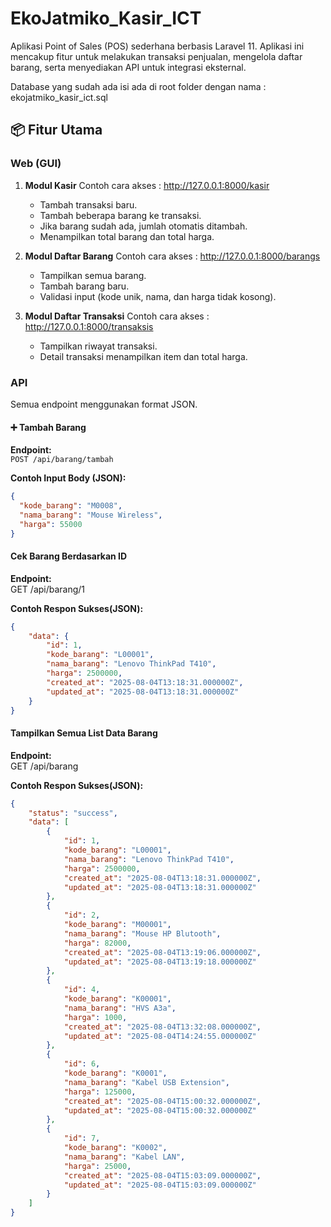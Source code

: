 # EkoJatmiko_Kasir_ICT

Aplikasi Point of Sales (POS) sederhana berbasis Laravel 11. Aplikasi ini mencakup fitur untuk melakukan transaksi penjualan, mengelola daftar barang, serta menyediakan API untuk integrasi eksternal.

Database yang sudah ada isi ada di root folder dengan nama : ekojatmiko_kasir_ict.sql

## 📦 Fitur Utama

### Web (GUI)
1. **Modul Kasir**  Contoh cara akses : http://127.0.0.1:8000/kasir
   - Tambah transaksi baru.
   - Tambah beberapa barang ke transaksi.
   - Jika barang sudah ada, jumlah otomatis ditambah.
   - Menampilkan total barang dan total harga.
   
2. **Modul Daftar Barang**  Contoh cara akses : http://127.0.0.1:8000/barangs
   - Tampilkan semua barang.
   - Tambah barang baru.
   - Validasi input (kode unik, nama, dan harga tidak kosong).

3. **Modul Daftar Transaksi**   Contoh cara akses : http://127.0.0.1:8000/transaksis
   - Tampilkan riwayat transaksi.
   - Detail transaksi menampilkan item dan total harga.

### API
Semua endpoint menggunakan format JSON.

#### ➕ Tambah Barang
**Endpoint:**  
`POST /api/barang/tambah`

**Contoh Input Body (JSON):**
```json
{
  "kode_barang": "M0008",
  "nama_barang": "Mouse Wireless",
  "harga": 55000
}
```


#### Cek Barang Berdasarkan ID
**Endpoint:**  
GET /api/barang/1

**Contoh Respon Sukses(JSON):**
```json
{
    "data": {
        "id": 1,
        "kode_barang": "L00001",
        "nama_barang": "Lenovo ThinkPad T410",
        "harga": 2500000,
        "created_at": "2025-08-04T13:18:31.000000Z",
        "updated_at": "2025-08-04T13:18:31.000000Z"
    }
}
```

#### Tampilkan Semua List Data Barang
**Endpoint:**  
GET /api/barang

**Contoh Respon Sukses(JSON):**
```json
{
    "status": "success",
    "data": [
        {
            "id": 1,
            "kode_barang": "L00001",
            "nama_barang": "Lenovo ThinkPad T410",
            "harga": 2500000,
            "created_at": "2025-08-04T13:18:31.000000Z",
            "updated_at": "2025-08-04T13:18:31.000000Z"
        },
        {
            "id": 2,
            "kode_barang": "M00001",
            "nama_barang": "Mouse HP Blutooth",
            "harga": 82000,
            "created_at": "2025-08-04T13:19:06.000000Z",
            "updated_at": "2025-08-04T13:19:18.000000Z"
        },
        {
            "id": 4,
            "kode_barang": "K00001",
            "nama_barang": "HVS A3a",
            "harga": 1000,
            "created_at": "2025-08-04T13:32:08.000000Z",
            "updated_at": "2025-08-04T14:24:55.000000Z"
        },
        {
            "id": 6,
            "kode_barang": "K0001",
            "nama_barang": "Kabel USB Extension",
            "harga": 125000,
            "created_at": "2025-08-04T15:00:32.000000Z",
            "updated_at": "2025-08-04T15:00:32.000000Z"
        },
        {
            "id": 7,
            "kode_barang": "K0002",
            "nama_barang": "Kabel LAN",
            "harga": 25000,
            "created_at": "2025-08-04T15:03:09.000000Z",
            "updated_at": "2025-08-04T15:03:09.000000Z"
        }
    ]
}
```
